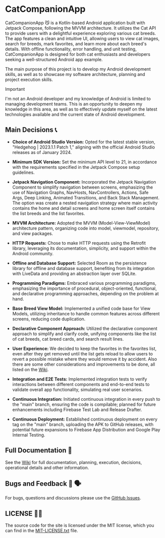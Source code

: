 # CatCompanionApp
CatCompanionApp 😼 is a Kotlin-based Android application built with Jetpack Compose, following the MVVM architecture. It utilizes the Cat API to provide users with a delightful experience exploring various cat breeds. The app features a clean and intuitive UI, allowing users to view cat images, search for breeds, mark favorites, and learn more about each breed's details. With offline functionality, error handling, and unit testing, CatCompanionApp is designed for both cat enthusiasts and developers seeking a well-structured Android app example.

The main purpose of this project is to develop my Android development skills, as well as to showcase my software architecture, planning and project execution skills.

> [!IMPORTANT]
> I'm not an Android developer and my knowledge of Android is limited to managing development teams. This is an opportunity to deepen my knowledge in this area, as well as to effectively update myself on the latest technologies available and the current state of Android development.

## Main Decisions 📞

- **Choice of Android Studio Version:** Opted for the latest stable version, "Hedgehog | 2023.1.1 Patch 1," aligning with the official Android Studio releases as of January 2024.

- **Minimum SDK Version:** Set the minimum API level to 21, in accordance with the requirements specified in the Jetpack Compose setup guidelines.

- **Jetpack Navigation Component:** Incorporated the Jetpack Navigation Component to simplify navigation between screens, emphasizing the use of Navigation Graphs, NavHosts, NavControllers, Actions, Safe Args, Deep Linking, Animated Transitions, and Back Stack Management. The option was create a nested navigation strategy where main activity contains the home and detail screens and home screen itself contains the list breeds and the list favorites.

- **MVVM Architecture:** Adopted the MVVM (Model-View-ViewModel) architecture pattern, organizing code into model, viewmodel, repository, and view packages.

- **HTTP Requests:** Chose to make HTTP requests using the Retrofit library, leveraging its documentation, simplicity, and support within the Android community.

- **Offline and Database Support:** Selected Room as the persistence library for offline and database support, benefiting from its integration with LiveData and providing an abstraction layer over SQLite.

- **Programming Paradigms:** Embraced various programming paradigms, emphasizing the importance of procedural, object-oriented, functional, and declarative programming approaches, depending on the problem at hand.

- **Base Breed View Model:** Implemented a unified code base for View Models, utilizing inheritance to handle common features across different screens, reducing code duplication.

- **Declarative Component Approach:** Utilized the declarative component approach to simplify and clarify code, unifying components like the list of cat breeds, cat breed cards, and search result lines.

- **User Experience:** We decided to keep the favorites in the favorites list, even after they get removed until the list gets reload to allow users to revert a possible mistake where they would remove it by accident. Also there are some other considerations and improvements to be done, all listed on the [Wiki](https://github.com/andrefilipesilva73/cat-companion-app/wiki/4.-Results-and-Next-Steps-%F0%9F%8E%81%E2%8F%A9#improvements).

- **Integration and E2E Tests:** Implemented integration tests to verify interactions between different components and end-to-end tests to validate overall app functionality, simulating real user scenarios.

- **Continuous Integration:** Initiated continuous integration in every push to the "main" branch, ensuring the code is compilable; planned for future enhancements including Firebase Test Lab and Release Drafter.

- **Continuous Deployment:** Established continuous deployment on every tag on the "main" branch, uploading the APK to GitHub releases, with potential future expansions to Firebase App Distribution and Google Play Internal Testing.

## Full Documentation 📘

See the [Wiki](https://github.com/andrefilipesilva73/cat-companion-app/wiki) for full documentation, planning, execution, decisions, operational details and other information.

## Bugs and Feedback 🐞 🗣️

For bugs, questions and discussions please use the [GitHub Issues](https://github.com/andrefilipesilva73/cat-companion-app/issues).

## LICENSE 👨‍🎓

The source code for the site is licensed under the MIT license, which you can find in the [MIT-LICENSE.txt](MIT-LICENSE.txt) file.
